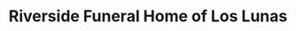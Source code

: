 ---
title: "Riverside Funeral Home of Los Lunas"
url: /los-lunas/riverside-funeral-home-of-los-lunas/
shop: Bestattungen
---